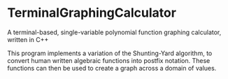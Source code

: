 # TerminalGraphingCalculator
A terminal-based, single-variable polynomial function graphing calculator, written in C++

This program implements a variation of the Shunting-Yard algorithm, to convert human written algebraic functions 
into postfix notation. These functions can then be used to create a graph across a domain of values.
